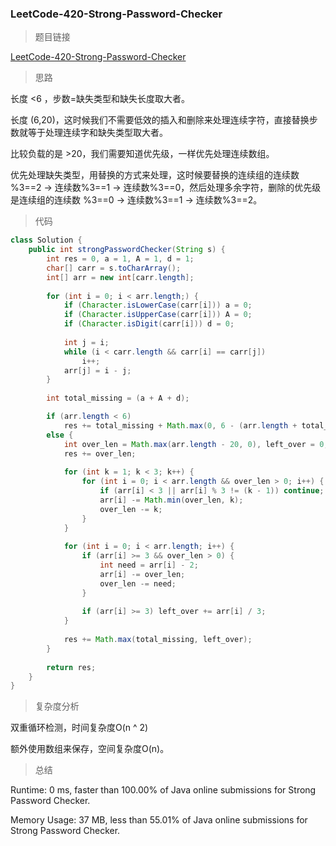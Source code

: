 ### LeetCode-420-Strong-Password-Checker

> 题目链接

[LeetCode-420-Strong-Password-Checker](https://leetcode.com/problems/strong-password-checker/)

> 思路

长度 <6 ，步数=缺失类型和缺失长度取大者。

长度 (6,20)，这时候我们不需要低效的插入和删除来处理连续字符，直接替换步数就等于处理连续字和缺失类型取大者。

比较负载的是 >20，我们需要知道优先级，一样优先处理连续数组。

优先处理缺失类型，用替换的方式来处理，这时候要替换的连续组的连续数 %3==2 -> 连续数%3==1 -> 连续数%3==0，然后处理多余字符，删除的优先级是连续组的连续数 %3==0 -> 连续数%3==1 -> 连续数%3==2。

> 代码

```java
class Solution {
    public int strongPasswordChecker(String s) {
	    int res = 0, a = 1, A = 1, d = 1;
	    char[] carr = s.toCharArray();
	    int[] arr = new int[carr.length];
	        
	    for (int i = 0; i < arr.length;) {
	        if (Character.isLowerCase(carr[i])) a = 0;
	        if (Character.isUpperCase(carr[i])) A = 0;
	        if (Character.isDigit(carr[i])) d = 0;
	            
	        int j = i;
	        while (i < carr.length && carr[i] == carr[j])
                i++;
	        arr[j] = i - j;
	    }
	        
	    int total_missing = (a + A + d);

	    if (arr.length < 6) 
	        res += total_missing + Math.max(0, 6 - (arr.length + total_missing));
	    else {
	        int over_len = Math.max(arr.length - 20, 0), left_over = 0;
	        res += over_len;
	            
	        for (int k = 1; k < 3; k++) {
	            for (int i = 0; i < arr.length && over_len > 0; i++) {
	                if (arr[i] < 3 || arr[i] % 3 != (k - 1)) continue;
	                arr[i] -= Math.min(over_len, k);
	                over_len -= k;
	            }
	        }
	            
	        for (int i = 0; i < arr.length; i++) {
	            if (arr[i] >= 3 && over_len > 0) {
	                int need = arr[i] - 2;
	                arr[i] -= over_len;
	                over_len -= need;
	            }
	                
	            if (arr[i] >= 3) left_over += arr[i] / 3;
	        }
	            
	        res += Math.max(total_missing, left_over);
	    }
	        
	    return res;
	}
}
```

> 复杂度分析

双重循环检测，时间复杂度O(n ^ 2)

额外使用数组来保存，空间复杂度O(n)。

> 总结

Runtime: 0 ms, faster than 100.00% of Java online submissions for Strong Password Checker.

Memory Usage: 37 MB, less than 55.01% of Java online submissions for Strong Password Checker.
